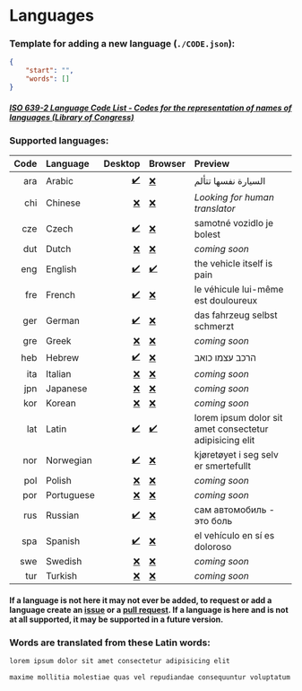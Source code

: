 # Languages
### Template for adding a new language (`./CODE.json`):
```json
{
    "start": "",
    "words": []
}
```
##### [ISO 639-2 Language Code List - Codes for the representation of names of languages (Library of Congress)](https://www.loc.gov/standards/iso639-2/php/code_list.php)
### Supported languages:
|Code|Language|Desktop|Browser|Preview|
|-:|:-|-:|:-|:-|
|ara|Arabic|[✔️](https://github.com/aroary/lorem_ipsum/tree/main/languages/ara.json)|[❌](https://github.com/aroary/lorem_ipsum/issues/new?labels=Language&template=add-language.md&title=Language)|السيارة نفسها تتألم|
|chi|Chinese|[❌](https://github.com/aroary/lorem_ipsum/issues/new?labels=Language&template=add-language.md&title=Language)|[❌](https://github.com/aroary/lorem_ipsum/issues/new?labels=Language&template=add-language.md&title=Language)|*Looking for human translator*|
|cze|Czech|[✔️](https://github.com/aroary/lorem_ipsum/tree/main/languages/cze.json)|[❌](https://github.com/aroary/lorem_ipsum/issues/new?labels=Language&template=add-language.md&title=Language)|samotné vozidlo je bolest|
|dut|Dutch|[❌](https://github.com/aroary/lorem_ipsum/issues/new?labels=Language&template=add-language.md&title=Language)|[❌](https://github.com/aroary/lorem_ipsum/issues/new?labels=Language&template=add-language.md&title=Language)|*coming soon*|
|eng|English|[✔️](https://github.com/aroary/lorem_ipsum/tree/main/languages/eng.json)|[✔️](https://github.com/aroary/lorem_ipsum/tree/main/languages/eng.json)|the vehicle itself is pain|
|fre|French|[✔️](https://github.com/aroary/lorem_ipsum/tree/main/languages/fre.json)|[❌](https://github.com/aroary/lorem_ipsum/issues/new?labels=Language&template=add-language.md&title=Language)|le véhicule lui-même est douloureux|
|ger|German|[✔️](https://github.com/aroary/lorem_ipsum/tree/main/languages/ger.json)|[❌](https://github.com/aroary/lorem_ipsum/issues/new?labels=Language&template=add-language.md&title=Language)|das fahrzeug selbst schmerzt|
|gre|Greek|[❌](https://github.com/aroary/lorem_ipsum/issues/new?labels=Language&template=add-language.md&title=Language)|[❌](https://github.com/aroary/lorem_ipsum/issues/new?labels=Language&template=add-language.md&title=Language)|*coming soon*|
|heb|Hebrew|[✔️](https://github.com/aroary/lorem_ipsum/tree/main/languages/heb.json)|[❌](https://github.com/aroary/lorem_ipsum/issues/new?labels=Language&template=add-language.md&title=Language)|הרכב עצמו כואב|
|ita|Italian|[❌](https://github.com/aroary/lorem_ipsum/issues/new?labels=Language&template=add-language.md&title=Language)|[❌](https://github.com/aroary/lorem_ipsum/issues/new?labels=Language&template=add-language.md&title=Language)|*coming soon*|
|jpn|Japanese|[❌](https://github.com/aroary/lorem_ipsum/issues/new?labels=Language&template=add-language.md&title=Language)|[❌](https://github.com/aroary/lorem_ipsum/issues/new?labels=Language&template=add-language.md&title=Language)|*coming soon*|
|kor|Korean|[❌](https://github.com/aroary/lorem_ipsum/issues/new?labels=Language&template=add-language.md&title=Language)|[❌](https://github.com/aroary/lorem_ipsum/issues/new?labels=Language&template=add-language.md&title=Language)|*coming soon*|
|lat|Latin|[✔️](https://github.com/aroary/lorem_ipsum/tree/main/languages/lat.json)|[✔️](https://github.com/aroary/lorem_ipsum/tree/main/languages/lat.json)|lorem ipsum dolor sit amet consectetur adipisicing elit|
|nor|Norwegian|[✔️](https://github.com/aroary/lorem_ipsum/tree/main/languages/nor.json)|[❌](https://github.com/aroary/lorem_ipsum/issues/new?labels=Language&template=add-language.md&title=Language)|kjøretøyet i seg selv er smertefullt|
|pol|Polish|[❌](https://github.com/aroary/lorem_ipsum/issues/new?labels=Language&template=add-language.md&title=Language)|[❌](https://github.com/aroary/lorem_ipsum/issues/new?labels=Language&template=add-language.md&title=Language)|*coming soon*|
|por|Portuguese|[❌](https://github.com/aroary/lorem_ipsum/issues/new?labels=Language&template=add-language.md&title=Language)|[❌](https://github.com/aroary/lorem_ipsum/issues/new?labels=Language&template=add-language.md&title=Language)|*coming soon*|
|rus|Russian|[✔️](https://github.com/aroary/lorem_ipsum/tree/main/languages/rus.json)|[❌](https://github.com/aroary/lorem_ipsum/issues/new?labels=Language&template=add-language.md&title=Language)|сам автомобиль - это боль|
|spa|Spanish|[✔️](https://github.com/aroary/lorem_ipsum/tree/main/languages/spa.json)|[❌](https://github.com/aroary/lorem_ipsum/issues/new?labels=Language&template=add-language.md&title=Language)|el vehículo en sí es doloroso|
|swe|Swedish|[❌](https://github.com/aroary/lorem_ipsum/issues/new?labels=Language&template=add-language.md&title=Language)|[❌](https://github.com/aroary/lorem_ipsum/issues/new?labels=Language&template=add-language.md&title=Language)|*coming soon*|
|tur|Turkish|[❌](https://github.com/aroary/lorem_ipsum/issues/new?labels=Language&template=add-language.md&title=Language)|[❌](https://github.com/aroary/lorem_ipsum/issues/new?labels=Language&template=add-language.md&title=Language)|*coming soon*|
#### If a language is not here it may not ever be added, to request or add a language create an [issue](https://github.com/aroary/lorem_ipsum/issues) or a [pull request](https://github.com/aroary/lorem_ipsum/pulls). If a language is here and is not at all supported, it may be supported in a future version.
### Words are translated from these Latin words:
```txt
lorem ipsum dolor sit amet consectetur adipisicing elit

maxime mollitia molestiae quas vel repudiandae consequuntur voluptatum laborum numquam blanditiis harum quisquam eius sed odit fugiat iusto fuga praesentium optio eaque rerum Provident similique accusantium nemo autem Veritatis obcaecati tenetur iure earum ut molestias voluptate aliquam nihil eveniet aliquid culpa officia aut Impedit sit quaerat nesciunt ipsum debitis reprehenderit quia quo neque Ipsa eos sapiente officiis at excepturi expedita sint Sed quibusdam recusandae alias error adipisci amet Perspiciatis dolorem Officiis voluptates a cumque velit tempora Sit fugit doloribus temporibus enim commodi libero magni deleniti quod quam hic doloremque provident consectetur veniam ad omnis saepe voluptas pariatur est explicabo dolorum eligendi cupiditate maiores labore suscipit Nulla placeat Voluptatem non architecto ab laudantium modi minima sunt esse totam ratione exercitationem Possimus quis quasi qui corporis
```
<!-- ❌✔️ -->